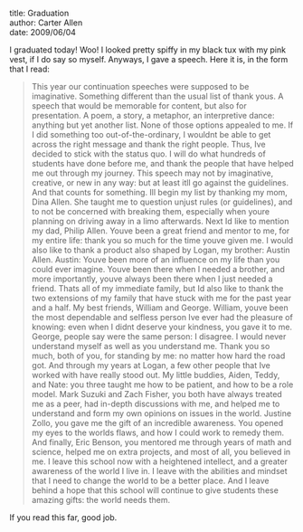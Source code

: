 title: Graduation  
author: Carter Allen  
date: 2009/06/04  

I graduated today! Woo! I looked pretty spiffy in my black tux with my pink vest, if I do say so myself. Anyways, I gave a speech. Here it is, in the form that I read:  

<blockquote> 	This year our continuation speeches were supposed to be imaginative. Something different than the usual list of thank yous. A speech that would be memorable for content, but also for presentation. A poem, a story, a metaphor, an interpretive dance:  anything but yet another list.
	None of those options appealed to me. If I did something too out-of-the-ordinary, I wouldnt be able to get across the right message and thank the right people. Thus, Ive decided to stick with the status quo. I will do what hundreds of students have done before me, and thank the people that have helped me out through my journey. This speech may not by imaginative, creative, or new in any way:  but at least itll go against the guidelines. And that counts for something.
	Ill begin my list by thanking my mom, Dina Allen. She taught me to question unjust rules (or guidelines), and to not be concerned with breaking them, especially when youre planning on driving away in a limo afterwards.
	Next Id like to mention my dad, Philip Allen. Youve been a great friend and mentor to me, for my entire life:  thank you so much for the time youve given me.
	I would also like to thank a product also shaped by Logan, my brother:  Austin Allen. Austin:  Youve been more of an influence on my life than you could ever imagine. Youve been there when I needed a brother, and more importantly, youve always been there when I just needed a friend.
	Thats all of my immediate family, but Id also like to thank the two extensions of my family that have stuck with me for the past year and a half. My best friends, William and George. William, youve been the most dependable and selfless person Ive ever had the pleasure of knowing:  even when I didnt deserve your kindness, you gave it to me. George, people say were the same person:  I disagree. I would never understand myself as well as you understand me. Thank you so much, both of you, for standing by me:  no matter how hard the road got.
	And through my years at Logan, a few other people that Ive worked with have really stood out. My little buddies, Aiden, Teddy, and Nate:  you three taught me how to be patient, and how to be a role model. Mark Suzuki and Zach Fisher, you both have always treated me as a peer, had in-depth discussions with me, and helped me to understand and form my own opinions on issues in the world. Justine Zollo, you gave me the gift of an incredible awareness. You opened my eyes to the worlds flaws, and how I could work to remedy them. And finally, Eric Benson, you mentored me through years of math and science, helped me on extra projects, and most of all, you believed in me.
	I leave this school now with a heightened intellect, and a greater awareness of the world I live in. I leave with the abilities and mindset that I need to change the world to be a better place. And I leave behind a hope that this school will continue to give students these amazing gifts:  the world needs them.</blockquote>

If you read this far, good job.